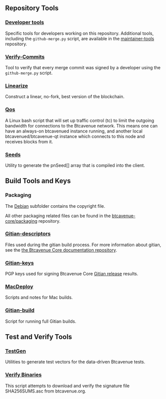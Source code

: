 Repository Tools
---------------------

### [Developer tools](/contrib/devtools) ###
Specific tools for developers working on this repository.
Additional tools, including the `github-merge.py` script, are available in the [maintainer-tools](https://github.com/btcavenue-core/btcavenue-maintainer-tools) repository.

### [Verify-Commits](/contrib/verify-commits) ###
Tool to verify that every merge commit was signed by a developer using the `github-merge.py` script.

### [Linearize](/contrib/linearize) ###
Construct a linear, no-fork, best version of the blockchain.

### [Qos](/contrib/qos) ###

A Linux bash script that will set up traffic control (tc) to limit the outgoing bandwidth for connections to the Btcavenue network. This means one can have an always-on btcavenued instance running, and another local btcavenued/btcavenue-qt instance which connects to this node and receives blocks from it.

### [Seeds](/contrib/seeds) ###
Utility to generate the pnSeed[] array that is compiled into the client.

Build Tools and Keys
---------------------

### Packaging ###
The [Debian](/contrib/debian) subfolder contains the copyright file.

All other packaging related files can be found in the [btcavenue-core/packaging](https://github.com/btcavenue-core/packaging) repository.

### [Gitian-descriptors](/contrib/gitian-descriptors) ###
Files used during the gitian build process. For more information about gitian, see the [the Btcavenue Core documentation repository](https://github.com/btcavenue-core/docs).

### [Gitian-keys](/contrib/gitian-keys)
PGP keys used for signing Btcavenue Core [Gitian release](/doc/release-process.md) results.

### [MacDeploy](/contrib/macdeploy) ###
Scripts and notes for Mac builds.

### [Gitian-build](/contrib/gitian-build.py) ###
Script for running full Gitian builds.

Test and Verify Tools
---------------------

### [TestGen](/contrib/testgen) ###
Utilities to generate test vectors for the data-driven Btcavenue tests.

### [Verify Binaries](/contrib/verifybinaries) ###
This script attempts to download and verify the signature file SHA256SUMS.asc from btcavenue.org.
